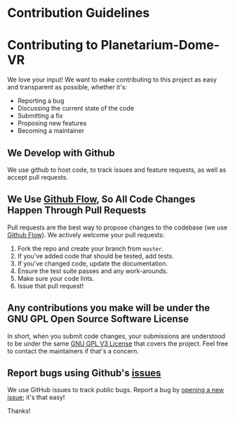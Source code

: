 # Contribution Guidelines

# Contributing to Planetarium-Dome-VR
We love your input! We want to make contributing to this project as easy and transparent as possible, whether it's:

- Reporting a bug
- Discussing the current state of the code
- Submitting a fix
- Proposing new features
- Becoming a maintainer

## We Develop with Github
We use github to host code, to track issues and feature requests, as well as accept pull requests.

## We Use [Github Flow](https://guides.github.com/introduction/flow/index.html), So All Code Changes Happen Through Pull Requests
Pull requests are the best way to propose changes to the codebase (we use [Github Flow](https://guides.github.com/introduction/flow/index.html)). We actively welcome your pull requests:

1. Fork the repo and create your branch from `master`.
2. If you've added code that should be tested, add tests.
3. If you've changed code, update the documentation.
4. Ensure the test suite passes and any work-arounds.
5. Make sure your code lints.
6. Issue that pull request!

## Any contributions you make will be under the GNU GPL Open Source Software License
In short, when you submit code changes, your submissions are understood to be under the same [GNU GPL V3 License](https://www.gnu.org/licenses/gpl-3.0.en.html) that covers the project. Feel free to contact the maintainers if that's a concern.

## Report bugs using Github's [issues](https://github.com/summitgames/Planetarium-Dome-VR/issues)
We use GitHub issues to track public bugs. Report a bug by [opening a new issue](); it's that easy!

Thanks!
